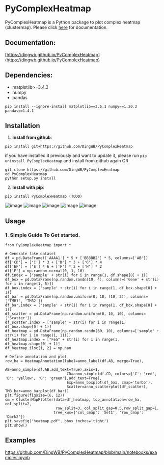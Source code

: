 # PyComplexHeatmap
PyComplexHeatmap is a Python package to plot complex heatmap (clustermap). Please click [here](https://dingwb.github.io/PyComplexHeatmap) for documentation.

## Documentation:
[https://dingwb.github.io/PyComplexHeatmap](https://dingwb.github.io/PyComplexHeatmap)

## Dependencies:
- matplotlib>=3.4.3
- numpy
- pandas
```
pip install --ignore-install matplotlib==3.5.1 numpy==1.20.3 pandas==1.4.1
```

## **Installation**
1. **Install from github**:
```
pip install git+https://github.com/DingWB/PyComplexHeatmap
```
if you have installed it previously and want to update it, please run 
`pip uninstall PyComplexHeatmap`
and install from github again
OR
```
git clone https://github.com/DingWB/PyComplexHeatmap
cd PyComplexHeatmap
python setup.py install
```
2. **Install with pip**:
```shell
pip install PyComplexHeatmap (TODO)
```

![image](https://github.com/DingWB/PyComplexHeatmap/blob/main/docs/images/output_19_1.png)
![image](https://github.com/DingWB/PyComplexHeatmap/blob/main/docs/images/output_19_1.png)
![image](https://github.com/DingWB/PyComplexHeatmap/blob/main/docs/images/output_21_1.png)
![image](https://github.com/DingWB/PyComplexHeatmap/blob/main/docs/images/output_23_1.png)
![image](https://github.com/DingWB/PyComplexHeatmap/blob/main/docs/images/output_25_1.png)

## **Usage**
### **1. Simple Guide To Get started.**
```
from PyComplexHeatmap import *

# Generate fake dataset
df = pd.DataFrame(['AAAA1'] * 5 + ['BBBBB2'] * 5, columns=['AB'])
df['CD'] = ['C'] * 3 + ['D'] * 3 + ['G'] * 4
df['EF'] = ['E'] * 6 + ['F'] * 2 + ['H'] * 2
df['F'] = np.random.normal(0, 1, 10)
df.index = ['sample' + str(i) for i in range(1, df.shape[0] + 1)]
df_box = pd.DataFrame(np.random.randn(10, 4), columns=['Gene' + str(i) for i in range(1, 5)])
df_box.index = ['sample' + str(i) for i in range(1, df_box.shape[0] + 1)]
df_bar = pd.DataFrame(np.random.uniform(0, 10, (10, 2)), columns=['TMB1', 'TMB2'])
df_bar.index = ['sample' + str(i) for i in range(1, df_box.shape[0] + 1)]
df_scatter = pd.DataFrame(np.random.uniform(0, 10, 10), columns=['Scatter'])
df_scatter.index = ['sample' + str(i) for i in range(1, df_box.shape[0] + 1)]
df_heatmap = pd.DataFrame(np.random.randn(50, 10), columns=['sample' + str(i) for i in range(1, 11)])
df_heatmap.index = ["Fea" + str(i) for i in range(1, df_heatmap.shape[0] + 1)]
df_heatmap.iloc[1, 2] = np.nan

# Define annotation and plot
row_ha = HeatmapAnnotation(label=anno_label(df.AB, merge=True),
                            AB=anno_simple(df.AB,add_text=True),axis=1,
                            CD=anno_simple(df.CD, colors={'C': 'red', 'D': 'yellow', 'G': 'green'},add_text=True),
                            Exp=anno_boxplot(df_box, cmap='turbo'),
                            Scatter=anno_scatterplot(df_scatter), TMB_bar=anno_barplot(df_bar))
plt.figure(figsize=(6, 12))                         
cm = ClusterMapPlotter(data=df_heatmap, top_annotation=row_ha, col_split=2, 
                       row_split=3, col_split_gap=0.5,row_split_gap=1,
                      tree_kws={'col_cmap': 'Set1', 'row_cmap': 'Dark2'})
plt.savefig("heatmap.pdf", bbox_inches='tight')
plt.show()
```

## **Examples**
https://github.com/DingWB/PyComplexHeatmap/blob/main/notebooks/examples.ipynb
